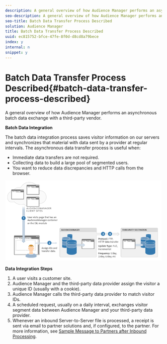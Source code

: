 ```yaml
---
description: A general overview of how Audience Manager performs an asynchronous batch data exchange with a third-party vendor.
seo-description: A general overview of how Audience Manager performs an asynchronous batch data exchange with a third-party vendor.
seo-title: Batch Data Transfer Process Described
solution: Audience Manager
title: Batch Data Transfer Process Described
uuid: ec815752-bfce-47fe-8f0d-d8cd8a79bece
index: y
internal: n
snippet: y
---
```


# Batch Data Transfer Process Described{#batch-data-transfer-process-described}

A general overview of how Audience Manager performs an asynchronous batch data exchange with a third-party vendor.

 **Batch Data Integration**

<!-- 

c_async.xml

 -->

The batch data integration process saves visitor information on our servers and synchronizes that material with data sent by a provider at regular intervals. The asynchronous data transfer process is useful when:

* Immediate data transfers are not required. 
* Collecting data to build a large pool of segmented users. 
* You want to reduce data discrepancies and HTTP calls from the browser.

![](assets/s2s_70.png)

**Data Integration Steps**

1. A user visits a customer site. 
1. Audience Manager and the third-party data provider assign the visitor a unique ID (usually with a cookie). 
1. Audience Manager calls the third-party data provider to match visitor IDs. 
1. A scheduled request, usually on a daily interval, exchanges visitor segment data between Audience Manager and your third-party data provider. 
1. Whenever an inbound Server-to-Server file is processed, a receipt is sent via email to partner solutions and, if configured, to the partner. For more information, see [Sample Message to Partners after Inbound Processing](../../../c-integration/sending-audience-data/batch-data-transfer-explained/inbound-receipt-message.md#reference_DA48118E592740A7AAD36814FF7B221C).

